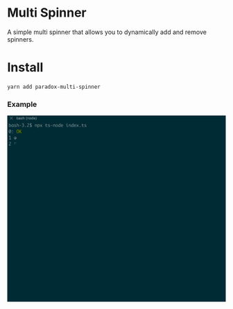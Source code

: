 # Multi Spinner

A simple multi spinner that allows you to dynamically add and remove spinners.

# Install

```
yarn add paradox-multi-spinner
```

### Example

![](img/example.gif)
